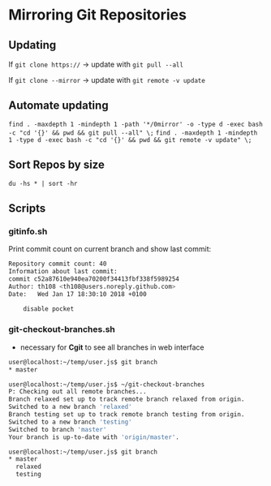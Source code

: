 # Mirroring Git Repositories

## Updating

If `git clone https://` -> update with `git pull --all`

If `git clone --mirror` -> update with `git remote -v update`

## Automate updating
 `find . -maxdepth 1 -mindepth 1 -path '*/0mirror' -o -type d -exec bash -c "cd '{}' && pwd && git pull --all" \;`
 `find . -maxdepth 1 -mindepth 1 -type d -exec bash -c "cd '{}' && pwd && git remote -v update" \;`

## Sort Repos by size
 `du -hs * | sort -hr`

## Scripts

### gitinfo.sh

Print commit count on current branch and show last commit:

```sh
Repository commit count: 40
Information about last commit:
commit c52a87610e940ea70200f34413fbf338f5989254
Author: th108 <th108@users.noreply.github.com>
Date:   Wed Jan 17 18:30:10 2018 +0100

    disable pocket
```

### git-checkout-branches.sh

- necessary for **Cgit** to see all branches in web interface

```sh
user@localhost:~/temp/user.js$ git branch
* master

user@localhost:~/temp/user.js$ ~/git-checkout-branches
P: Checking out all remote branches...
Branch relaxed set up to track remote branch relaxed from origin.
Switched to a new branch 'relaxed'
Branch testing set up to track remote branch testing from origin.
Switched to a new branch 'testing'
Switched to branch 'master'
Your branch is up-to-date with 'origin/master'.

user@localhost:~/temp/user.js$ git branch
* master
  relaxed
  testing
```
